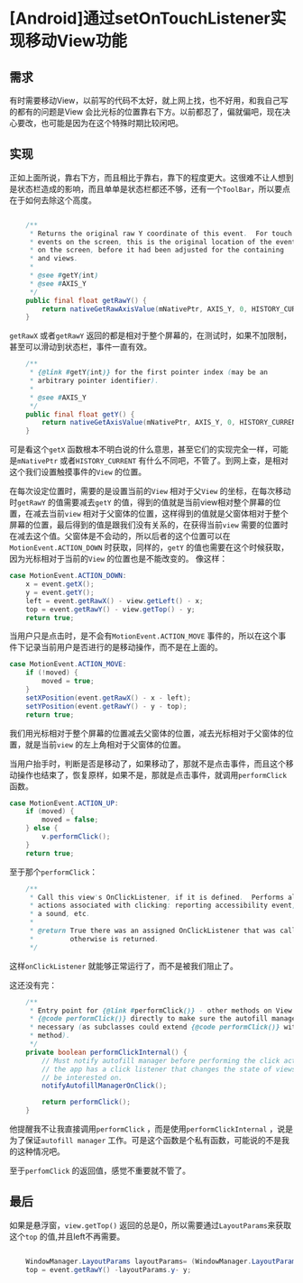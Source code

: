 # [Android]通过setOnTouchListener实现移动View功能

## 需求

有时需要移动View，以前写的代码不太好，就上网上找，也不好用，和我自己写的都有的问题是View 会比光标的位置靠右下方。以前都忍了，偏就偏吧，现在决心要改，也可能是因为在这个特殊时期比较闲吧。

## 实现

正如上面所说，靠右下方，而且相比于靠右，靠下的程度更大。这很难不让人想到是状态栏造成的影响，而且单单是状态栏都还不够，还有一个`ToolBar`，所以要点在于如何去除这个高度。

```java

    /**
     * Returns the original raw Y coordinate of this event.  For touch
     * events on the screen, this is the original location of the event
     * on the screen, before it had been adjusted for the containing   window
     * and views.
     *
     * @see #getY(int)
     * @see #AXIS_Y
     */
    public final float getRawY() {
        return nativeGetRawAxisValue(mNativePtr, AXIS_Y, 0, HISTORY_CURRENT);
    }
```

`getRawX` 或者`getRawY` 返回的都是相对于整个屏幕的，在测试时，如果不加限制，甚至可以滑动到状态栏，事件一直有效。

```java
    /**
     * {@link #getY(int)} for the first pointer index (may be an
     * arbitrary pointer identifier).
     *
     * @see #AXIS_Y
     */
    public final float getY() {
        return nativeGetAxisValue(mNativePtr, AXIS_Y, 0, HISTORY_CURRENT);
    }
```

可是看这个`getX` 函数根本不明白说的什么意思，甚至它们的实现完全一样，可能是`mNativePtr` 或者`HISTORY_CURRENT` 有什么不同吧，不管了。到网上查，是相对这个我们设置触摸事件的`View` 的位置。

在每次设定位置时，需要的是设置当前的`View` 相对于父`View` 的坐标，在每次移动时`getRawY` 的值需要减去`getY` 的值，得到的值就是当前view相对整个屏幕的位置，在减去当前`view` 相对于父窗体的位置，这样得到的值就是父窗体相对于整个屏幕的位置，最后得到的值是跟我们没有关系的，在获得当前`view` 需要的位置时在减去这个值。父窗体是不会动的，所以后者的这个位置可以在`MotionEvent.ACTION_DOWN` 时获取，同样的，`getY` 的值也需要在这个时候获取，因为光标相对于当前的`View` 的位置也是不能改变的。
像这样：

```java
case MotionEvent.ACTION_DOWN:
    x = event.getX();
    y = event.getY();
    left = event.getRawX() - view.getLeft() - x;
    top = event.getRawY() - view.getTop() - y;
    return true;
```

当用户只是点击时，是不会有`MotionEvent.ACTION_MOVE` 事件的，所以在这个事件下记录当前用户是否进行的是移动操作，而不是在上面的。

```java
case MotionEvent.ACTION_MOVE:
    if (!moved) {
        moved = true;
    }
    setXPosition(event.getRawX() - x - left);
    setYPosition(event.getRawY() - y - top);
    return true;
```

我们用光标相对于整个屏幕的位置减去父窗体的位置，减去光标相对于父窗体的位置，就是当前`view` 的左上角相对于父窗体的位置。

当用户抬手时，判断是否是移动了，如果移动了，那就不是点击事件，而且这个移动操作也结束了，恢复原样，如果不是，那就是点击事件，就调用`performClick` 函数。

```java
case MotionEvent.ACTION_UP:
    if (moved) {
        moved = false;
    } else {
        v.performClick();
    }
    return true;
```

至于那个`performClick`：

```java
    /**
     * Call this view's OnClickListener, if it is defined.  Performs all normal
     * actions associated with clicking: reporting accessibility event, playing
     * a sound, etc.
     *
     * @return True there was an assigned OnClickListener that was called, false
     *         otherwise is returned.
     */

```

这样`onClickListener` 就能够正常运行了，而不是被我们阻止了。

这还没有完：

```java
    /**
     * Entry point for {@link #performClick()} - other methods on View should call it instead of
     * {@code performClick()} directly to make sure the autofill manager is notified when
     * necessary (as subclasses could extend {@code performClick()} without calling the parent's
     * method).
     */
    private boolean performClickInternal() {
        // Must notify autofill manager before performing the click actions to avoid scenarios where
        // the app has a click listener that changes the state of views the autofill service might
        // be interested on.
        notifyAutofillManagerOnClick();

        return performClick();
    }
```

他提醒我不让我直接调用`performClick` ，而是使用`performClickInternal` ，说是为了保证`autofill manager` 工作。可是这个函数是个私有函数，可能说的不是我的这种情况吧。

至于`perfomClick` 的返回值，感觉不重要就不管了。

## 最后

如果是悬浮窗，`view.getTop()` 返回的总是0，所以需要通过`LayoutParams`来获取这个`top` 的值,并且left不再需要。

```java

    WindowManager.LayoutParams layoutParams= (WindowManager.LayoutParams) v.getLayoutParams();
    top = event.getRawY() -layoutParams.y- y;

```
